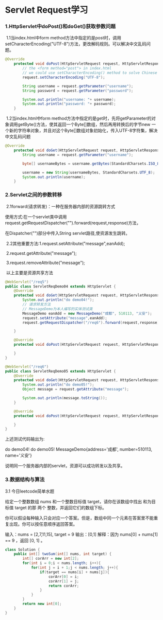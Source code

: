 # Servlet Request学习

### 1.HttpServlet中doPost()和doGet()获取参数问题

​	1.1当index.html中form method方法中指定的是post时，调用setCharacterEncoding("UTF-8")方法，更改解码规则。可以解决中文乱码问题。

```java
@Override
    protected void doPost(HttpServletRequest request, HttpServletResponse response) throws ServletException, IOException {
        // the <form method="post"> in index.html
        // we could use setCharacterEncoding() method to solve Chinese mess problem
        request.setCharacterEncoding("UTF-8");

        String username = request.getParameter("username");
        String password = request.getParameter("password");

        System.out.println("username: "+ username);
        System.out.println("password: "+ password);
    }
```

​	1.2当index.html中form method方法中指定的是get时，先将getParameter的对象调用getByte()方法，使其返回一个Byte[]数组，然后再用转换后的字节new 一个新的字符串对象，并且对这个Byte[]数组对象初始化，传入UTF-8字符集，解决中文乱码问题

```java
@Override
    protected void doGet(HttpServletRequest request, HttpServletResponse response) throws ServletException, IOException {
        String username = request.getParameter("username");

        byte[] usernameBytes = username.getBytes(StandardCharsets.ISO_8859_1);

        username = new String(usernameBytes, StandardCharsets.UTF_8);
        System.out.println(username);
    }
```

### 2.Servlet之间的参数转移

​	2.1forward(请求转发)：一种在服务器内部的资源跳转方式

使用方式:在一个servlet类中调用request.getRequestDispatcher("").forward(request,response)方法，

在Dispatcher("")部分中传入String servlet路径,使资源发生跳转。

​	2.2其他重要方法:1.request.setAttribute("message",eanAdd);

​								2.request.getAttribute("message");

​								3.request.removeAttribute("message");

​	以上主要是资源共享方法

```java
@WebServlet("/req5")
public class ServletReqDemo04 extends HttpServlet {
    @Override
    protected void doGet(HttpServletRequest request, HttpServletResponse response) throws ServletException, IOException {
        System.out.println("do demo04!");
        // 请求转发方法
        // MessageDemo为本人编写的实体测试类
        MessageDemo eanAdd = new MessageDemo("成都", 510113, "义安");
        request.setAttribute("message",eanAdd);
        request.getRequestDispatcher("/req6").forward(request,response);

    }

    @Override
    protected void doPost(HttpServletRequest request, HttpServletResponse response) throws ServletException, IOException {

    }
}
```

```java
@WebServlet("/req6")
public class ServletReqDemo05 extends HttpServlet {
    @Override
    protected void doGet(HttpServletRequest request, HttpServletResponse response) throws ServletException, IOException {
        System.out.println("do demo05!");
        Object message = request.getAttribute("message");

        System.out.println(message.toString());
    }

    @Override
    protected void doPost(HttpServletRequest request, HttpServletResponse response) throws ServletException, IOException {

    }
}

```

上述测试代码输出为:

do demo04!
do demo05!
MessageDemo{address='成都', number=510113, name='义安'}

说明同一个服务器内部的servlet，资源可以成功转发以及共享。

### 3.数据结构与算法

3.1 今日leetcode简单水题

给定一个整数数组 nums 和一个整数目标值 target，请你在该数组中找出 和为目标值 target  的那 两个 整数，并返回它们的数组下标。

你可以假设每种输入只会对应一个答案。但是，数组中同一个元素在答案里不能重复出现。你可以按任意顺序返回答案。

输入：nums = [2,7,11,15], target = 9
输出：[0,1]
解释：因为 nums[0] + nums[1] == 9 ，返回 [0, 1] 。

```java
class Solution {
    public int[] twoSum(int[] nums, int target) {
        int[] corArr = new int[2];
        for(int i = 0;i < nums.length; i++){
            for(int j = i + 1;j < nums.length; j++){
                if(target == nums[i] + nums[j]){
                    corArr[0] = i;
                    corArr[1] = j;
                    return corArr;
                }
            }
        }
        return new int[0];
    }
}
```

